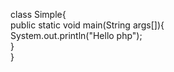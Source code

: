 class Simple{  
    public static void main(String args[]){  
     System.out.println("Hello php");  
    }  
} 
